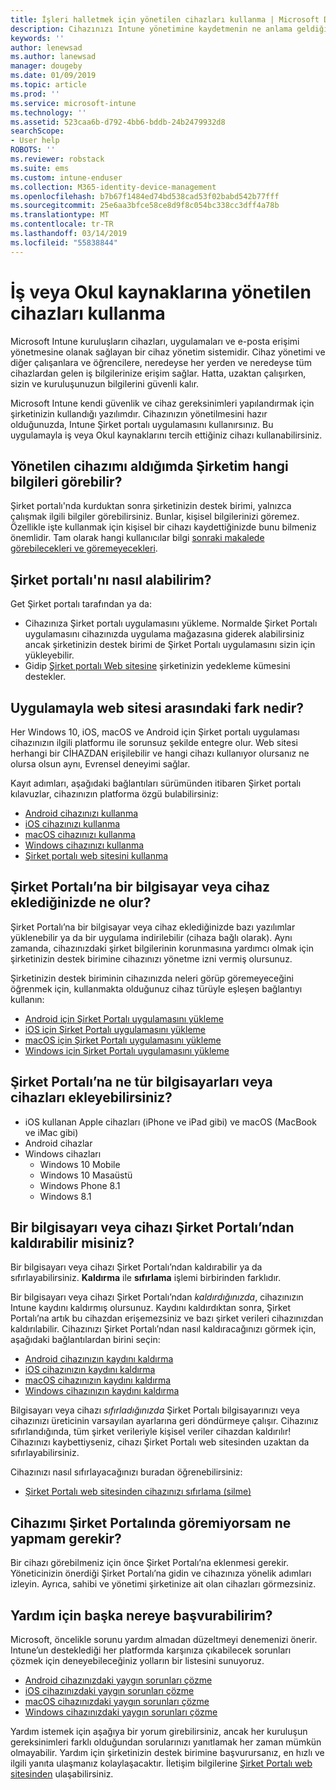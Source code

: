 ```yaml
---
title: İşleri halletmek için yönetilen cihazları kullanma | Microsoft Docs
description: Cihazınızı Intune yönetimine kaydetmenin ne anlama geldiğini anlayın.
keywords: ''
author: lenewsad
ms.author: lanewsad
manager: dougeby
ms.date: 01/09/2019
ms.topic: article
ms.prod: ''
ms.service: microsoft-intune
ms.technology: ''
ms.assetid: 523caa6b-d792-4bb6-bddb-24b2479932d8
searchScope:
- User help
ROBOTS: ''
ms.reviewer: robstack
ms.suite: ems
ms.custom: intune-enduser
ms.collection: M365-identity-device-management
ms.openlocfilehash: b7b67f1484ed74bd538cad53f02babd542b77fff
ms.sourcegitcommit: 25e6aa3bfce58ce8d9f8c054bc338cc3dff4a78b
ms.translationtype: MT
ms.contentlocale: tr-TR
ms.lasthandoff: 03/14/2019
ms.locfileid: "55838844"
---
```

# <a name="use-managed-devices-to-access-work-or-school-resources"></a>İş veya Okul kaynaklarına yönetilen cihazları kullanma
Microsoft Intune kuruluşların cihazları, uygulamaları ve e-posta erişimi yönetmesine olanak sağlayan bir cihaz yönetim sistemidir. Cihaz yönetimi ve diğer çalışanlara ve öğrencilere, neredeyse her yerden ve neredeyse tüm cihazlardan gelen iş bilgilerinize erişim sağlar. Hatta, uzaktan çalışırken, sizin ve kuruluşunuzun bilgilerini güvenli kalır.

Microsoft Intune kendi güvenlik ve cihaz gereksinimleri yapılandırmak için şirketinizin kullandığı yazılımdır. Cihazınızın yönetilmesini hazır olduğunuzda, Intune Şirket portalı uygulamasını kullanırsınız. Bu uygulamayla iş veya Okul kaynaklarını tercih ettiğiniz cihazı kullanabilirsiniz. 

## <a name="what-information-can-my-company-see-when-i-get-my-device-managed"></a>Yönetilen cihazımı aldığımda Şirketim hangi bilgileri görebilir?
Şirket portalı'nda kurduktan sonra şirketinizin destek birimi, yalnızca çalışmak ilgili bilgiler görebilirsiniz. Bunlar, kişisel bilgilerinizi göremez. Özellikle işte kullanmak için kişisel bir cihazı kaydettiğinizde bunu bilmeniz önemlidir. Tam olarak hangi kullanıcılar bilgi [sonraki makalede görebilecekleri ve göremeyecekleri](what-info-can-your-company-see-when-you-enroll-your-device-in-intune.md).

## <a name="how-do-i-get-company-portal"></a>Şirket portalı'nı nasıl alabilirim?
Get Şirket portalı tarafından ya da:

- Cihazınıza Şirket portalı uygulamasını yükleme. Normalde Şirket Portalı uygulamasını cihazınızda uygulama mağazasına giderek alabilirsiniz ancak şirketinizin destek birimi de Şirket Portalı uygulamasını sizin için yükleyebilir.
- Gidip [Şirket portalı Web sitesine](https://go.microsoft.com/fwlink/?linkid=2010980) şirketinizin yedekleme kümesini destekler.

## <a name="whats-the-difference-between-the-app-and-the-website"></a>Uygulamayla web sitesi arasındaki fark nedir?
Her Windows 10, iOS, macOS ve Android için Şirket portalı uygulaması cihazınızın ilgili platformu ile sorunsuz şekilde entegre olur. Web sitesi herhangi bir CİHAZDAN erişilebilir ve hangi cihazı kullanıyor olursanız ne olursa olsun aynı, Evrensel deneyimi sağlar. 

Kayıt adımları, aşağıdaki bağlantıları sürümünden itibaren Şirket portalı kılavuzlar, cihazınızın platforma özgü bulabilirsiniz:  

- [Android cihazınızı kullanma](using-your-android-device-with-intune.md)
- [iOS cihazınızı kullanma](using-your-ios-device-with-intune.md)
- [macOS cihazınızı kullanma](using-your-macos-device-with-intune.md)
- [Windows cihazınızı kullanma](using-your-windows-device-with-intune.md)
- [Şirket portalı web sitesini kullanma](using-the-intune-company-portal-website.md)

## <a name="what-happens-when-you-add-a-computer-or-device-to-the-company-portal"></a>Şirket Portalı’na bir bilgisayar veya cihaz eklediğinizde ne olur?
Şirket Portalı’na bir bilgisayar veya cihaz eklediğinizde bazı yazılımlar yüklenebilir ya da bir uygulama indirilebilir (cihaza bağlı olarak). Aynı zamanda, cihazınızdaki şirket bilgilerinin korunmasına yardımcı olmak için şirketinizin destek birimine cihazınızı yönetme izni vermiş olursunuz.

Şirketinizin destek biriminin cihazınızda neleri görüp göremeyeceğini öğrenmek için, kullanmakta olduğunuz cihaz türüyle eşleşen bağlantıyı kullanın:

- [Android için Şirket Portalı uygulamasını yükleme](what-happens-if-you-install-the-company-portal-app-and-enroll-your-device-in-intune-android.md)
- [iOS için Şirket Portalı uygulamasını yükleme](what-happens-if-you-install-the-company-portal-app-and-enroll-your-device-in-intune-ios.md)
- [macOS için Şirket Portalı uygulamasını yükleme](what-happens-if-you-install-the-company-portal-app-and-enroll-your-device-in-intune-macos.md)
- [Windows için Şirket Portalı uygulamasını yükleme](about-cp-app-for-windows-10.md)

## <a name="what-kind-of-computers-or-devices-can-you-add-to-the-company-portal"></a>Şirket Portalı’na ne tür bilgisayarları veya cihazları ekleyebilirsiniz?
-   iOS kullanan Apple cihazları (iPhone ve iPad gibi) ve macOS (MacBook ve iMac gibi)
-   Android cihazlar
-   Windows cihazları
    -   Windows 10 Mobile
    -   Windows 10 Masaüstü
    -   Windows Phone 8.1
    -   Windows 8.1

## <a name="can-you-remove-a-computer-or-device-from-the-company-portal"></a>Bir bilgisayarı veya cihazı Şirket Portalı’ndan kaldırabilir misiniz?
Bir bilgisayarı veya cihazı Şirket Portalı’ndan kaldırabilir ya da sıfırlayabilirsiniz. **Kaldırma** ile **sıfırlama** işlemi birbirinden farklıdır.

Bir bilgisayarı veya cihazı Şirket Portalı’ndan *kaldırdığınızda*, cihazınızın Intune kaydını kaldırmış olursunuz. Kaydını kaldırdıktan sonra, Şirket Portalı’na artık bu cihazdan erişemezsiniz ve bazı şirket verileri cihazınızdan kaldırılabilir. Cihazınızı Şirket Portalı’ndan nasıl kaldıracağınızı görmek için, aşağıdaki bağlantılardan birini seçin:

- [Android cihazınızın kaydını kaldırma](unenroll-your-device-from-intune-android.md)
- [iOS cihazınızın kaydını kaldırma](unenroll-your-device-from-intune-ios.md)
- [macOS cihazınızın kaydını kaldırma](unenroll-your-device-from-intune-macos.md)
- [Windows cihazınızın kaydını kaldırma](unenroll-your-device-from-intune-windows.md)

Bilgisayarı veya cihazı *sıfırladığınızda* Şirket Portalı bilgisayarınızı veya cihazınızı üreticinin varsayılan ayarlarına geri döndürmeye çalışır. Cihazınız sıfırlandığında, tüm şirket verileriyle kişisel veriler cihazdan kaldırılır! Cihazınızı kaybettiyseniz, cihazı Şirket Portalı web sitesinden uzaktan da sıfırlayabilirsiniz.

Cihazınızı nasıl sıfırlayacağınızı buradan öğrenebilirsiniz:

- [Şirket Portalı web sitesinden cihazınızı sıfırlama (silme)](reset-erase-your-device-cpwebsite.md)

## <a name="what-if-i-cant-see-my-device-in-the-company-portal"></a>Cihazımı Şirket Portalında göremiyorsam ne yapmam gerekir?
Bir cihazı görebilmeniz için önce Şirket Portalı’na eklenmesi gerekir. Yöneticinizin önerdiği Şirket Portalı’na gidin ve cihazınıza yönelik adımları izleyin. Ayrıca, sahibi ve yönetimi şirketinize ait olan cihazları görmezsiniz.

## <a name="where-else-can-i-go-for-help"></a>Yardım için başka nereye başvurabilirim?
Microsoft, öncelikle sorunu yardım almadan düzeltmeyi denemenizi önerir. Intune’un desteklediği her platformda karşınıza çıkabilecek sorunları çözmek için deneyebileceğiniz yolların bir listesini sunuyoruz.

- [Android cihazınızdaki yaygın sorunları çözme](troubleshoot-your-device-android.md)
- [iOS cihazınızdaki yaygın sorunları çözme](troubleshoot-your-device-ios.md)
- [macOS cihazınızdaki yaygın sorunları çözme](troubleshoot-your-device-macos.md)
- [Windows cihazınızdaki yaygın sorunları çözme](troubleshoot-your-device-windows.md)

Yardım istemek için aşağıya bir yorum girebilirsiniz, ancak her kuruluşun gereksinimleri farklı olduğundan sorularınızı yanıtlamak her zaman mümkün olmayabilir. Yardım için şirketinizin destek birimine başvurursanız, en hızlı ve ilgili yanıta ulaşmanız kolaylaşacaktır. İletişim bilgilerine [Şirket Portalı web sitesinden](https://go.microsoft.com/fwlink/?linkid=2010980) ulaşabilirsiniz.
